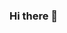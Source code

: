### Hi there 👋

<!--
**mjhdevil/mjhdevil** is a ✨ _special_ ✨ repository because its `README.md` (this file) appears on your GitHub profile.

![header](https://capsule-render.vercel.app/api?text=Hello%World!)
